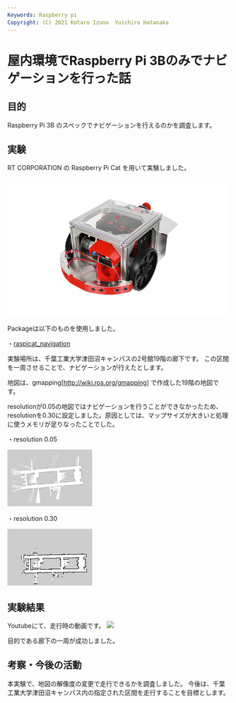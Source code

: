 ```yaml
---
Keywords: Raspberry pi
Copyright: (C) 2021 Kotaro Izuno  Yuichiro Hatanaka
---
```


# 屋内環境でRaspberry Pi 3Bのみでナビゲーションを行った話

## 目的

Raspberry Pi 3B のスペックでナビゲーションを行えるのかを調査します。


## 実験
RT CORPORATION の Raspberry Pi Cat を用いて実験しました。

![](Raspberry-Pi-Cat.png)

Packageは以下のものを使用しました。

・[raspicat_navigation](https://github.com/uhobeike/raspicat_navigation)

実験場所は、千葉工業大学津田沼キャンパスの2号館19階の廊下です。
この区間を一周させることで、ナビゲーションが行えたとします。



地図は、gmapping[http://wiki.ros.org/gmapping] で作成した19階の地図です。

resolutionが0.05の地図ではナビゲーションを行うことができなかったため、resolutionを0.30に設定しました。原因としては、マップサイズが大きいと処理に使うメモリが足りなったことでした。



・resolution 0.05

![](map_tudanumakai.png)

・resolution 0.30

![19階地図](AnyConv.com__2_19.png)
## 実験結果
Youtubeにて、走行時の動画です。
[![](https://img.youtube.com/vi/tmFjHElCXa8/0.jpg)](https://www.youtube.com/watch?v=tmFjHElCXa8)

目的である廊下の一周が成功しました。

## 考察・今後の活動
本実験で、地図の解像度の変更で走行できるかを調査しました。
今後は、千葉工業大学津田沼キャンパス内の指定された区間を走行することを目標とします。